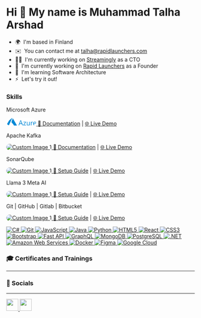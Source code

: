 Hi 🚴 My name is Muhammad Talha Arshad
======================================

* 🌍  I'm based in Finland
* ✉️  You can contact me at [talha@rapidlaunchers.com](mailto:talha@rapidlaunchers.com)
* 👨‍💻  I'm currently working on [Streamingly](http://streamingly.net/) as a CTO
* 🚀  I'm currently working on [Rapid Launchers](http://rapidlaunchers.com/) as a Founder
* 🧠  I'm learning Software Architecture
* ⚡  Let's try it out!

### Skills
Microsoft Azure
  <p>
    <a href="https://github.com/talha469" target="_blank" rel="noreferrer">
      <img src="https://github.com/talha469/talha469/blob/main/images.png?raw=true" alt="Custom Image 1" style="width: 80px; height: 20px; border-radius: 12px; object-fit: cover;" />
    </a>
    <a href="https://github.com/talha469/Documentation/tree/main/Azure" target="_blank" rel="noreferrer"> 📑 Documentation</a> | 
    <a href="https://github.com/talha469/Documentation/blob/main/Common/comingSoon.md" target="_blank" rel="noreferrer"> 🌐 Live Demo</a>

  </p>

  Apache Kafka
<p>
  <a href="https://github.com/talha469" target="_blank" rel="noreferrer">
    <img src="https://miro.medium.com/v2/resize:fit:1400/1*y-8NaBH83BMBjuzDj40SVw.jpeg" alt="Custom Image 1" style="width: 80px; height: 40px; border-radius: 12px; object-fit: cover;" />
  </a>
  <a href="https://github.com/your-repository/documentation-link" target="_blank" rel="noreferrer"> 📑 Documentation</a> | 
  <a href="https://github.com/your-repository/demo-link" target="_blank" rel="noreferrer"> 🌐 Live Demo</a>
</p>


SonarQube
<p>
  <a href="https://github.com/talha469" target="_blank" rel="noreferrer">
    <img src="https://lh3.googleusercontent.com/Gzn87UteQMOjYLVJd5MzPtve0lVx2UZEfzuWUqQQXorj0rpZmwNA41sho_idBjx8n47mWwvQCReX-ZyN1fyUYw" alt="Custom Image 1" style="width: 80px; height: 40px; border-radius: 12px; object-fit: cover;" />
  </a>
   <a href="https://github.com/talha469/Documentation/tree/main/SonarQube" target="_blank" rel="noreferrer"> 📑 Setup Guide</a> | 
  <a href="https://github.com/your-repository/demo-link" target="_blank" rel="noreferrer"> 🌐 Live Demo</a>
</p>

  Llama 3 Meta AI
<p>
  <a href="https://github.com/talha469" target="_blank" rel="noreferrer">
    <img src="https://ollama.com/public/blog/meta-ollama-llama3.png" alt="Custom Image 1" style="width: 80px; height: 40px; border-radius: 12px; object-fit: cover;" />
  </a>
   <a href="https://github.com/talha469/Documentation/tree/main/Llama3" target="_blank" rel="noreferrer"> 📑 Setup Guide</a> | 
  <a href="https://github.com/your-repository/demo-link" target="_blank" rel="noreferrer"> 🌐 Live Demo</a>
</p>

  Git | GitHub | Gitlab | Bitbucket
<p>
  <a href="https://github.com/talha469" target="_blank" rel="noreferrer">
    <img src="https://book.git-scm.com/images/logos/downloads/Git-Icon-1788C.png" alt="Custom Image 1" style="width: 80px; height: 40px; border-radius: 12px; object-fit: cover;" />
  </a>
   <a href="https://github.com/talha469/Documentation/tree/main/GitHub" target="_blank" rel="noreferrer"> 📑 Setup Guide</a> | 
  <a href="https://github.com/your-repository/demo-link" target="_blank" rel="noreferrer"> 🌐 Live Demo</a>
</p>

<a href="https://docs.microsoft.com/en-us/dotnet/csharp/" target="_blank" rel="noreferrer">
  <img src="https://raw.githubusercontent.com/danielcranney/readme-generator/main/public/icons/skills/csharp-colored.svg" width="36" height="36" alt="C#" />
</a>     
<a href="https://git-scm.com/" target="_blank" rel="noreferrer">
  <img src="https://raw.githubusercontent.com/danielcranney/readme-generator/main/public/icons/skills/git-colored.svg" width="36" height="36" alt="Git" />
</a>
<a href="https://developer.mozilla.org/en-US/docs/Web/JavaScript" target="_blank" rel="noreferrer">
  <img src="https://raw.githubusercontent.com/danielcranney/readme-generator/main/public/icons/skills/javascript-colored.svg" width="36" height="36" alt="JavaScript" />
</a>
<a href="https://www.oracle.com/java/" target="_blank" rel="noreferrer">
  <img src="https://raw.githubusercontent.com/danielcranney/readme-generator/main/public/icons/skills/java-colored.svg" width="36" height="36" alt="Java" />
</a>
<a href="https://www.python.org/" target="_blank" rel="noreferrer">
  <img src="https://raw.githubusercontent.com/danielcranney/readme-generator/main/public/icons/skills/python-colored.svg" width="36" height="36" alt="Python" />
</a>
<a href="https://developer.mozilla.org/en-US/docs/Glossary/HTML5" target="_blank" rel="noreferrer">
  <img src="https://raw.githubusercontent.com/danielcranney/readme-generator/main/public/icons/skills/html5-colored.svg" width="36" height="36" alt="HTML5" />
</a>
<a href="https://reactjs.org/" target="_blank" rel="noreferrer">
  <img src="https://raw.githubusercontent.com/danielcranney/readme-generator/main/public/icons/skills/react-colored.svg" width="36" height="36" alt="React" />
</a>
<a href="https://www.w3.org/TR/CSS/#css" target="_blank" rel="noreferrer">
  <img src="https://raw.githubusercontent.com/danielcranney/readme-generator/main/public/icons/skills/css3-colored.svg" width="36" height="36" alt="CSS3" />
</a>
<a href="https://jquery.com/" target="_blank" rel="noreferrer">
  <img src="https://raw.githubusercontent.com/danielcranney/readme-generator/main/public/icons/skills/bootstrap-colored.svg" width="36" height="36" alt="Bootstrap" />
</a>
<a href="https://fastapi.tiangolo.com/" target="_blank" rel="noreferrer">
  <img src="https://raw.githubusercontent.com/danielcranney/readme-generator/main/public/icons/skills/fastapi-colored.svg" width="36" height="36" alt="Fast API" />
</a>
<a href="https://graphql.org/" target="_blank" rel="noreferrer">
  <img src="https://raw.githubusercontent.com/danielcranney/readme-generator/main/public/icons/skills/graphql-colored.svg" width="36" height="36" alt="GraphQL" />
</a>
<a href="https://www.mongodb.com/" target="_blank" rel="noreferrer">
  <img src="https://raw.githubusercontent.com/danielcranney/readme-generator/main/public/icons/skills/mongodb-colored.svg" width="36" height="36" alt="MongoDB" />
</a>
<a href="https://www.postgresql.org/" target="_blank" rel="noreferrer">
  <img src="https://raw.githubusercontent.com/danielcranney/readme-generator/main/public/icons/skills/postgresql-colored.svg" width="36" height="36" alt="PostgreSQL" />
</a>
<a href="https://firebase.google.com/" target="_blank" rel="noreferrer">
  <img src="https://raw.githubusercontent.com/danielcranney/readme-generator/main/public/icons/skills/dot-net-colored.svg" width="36" height="36" alt=".NET" />
</a>
<a href="https://aws.amazon.com" target="_blank" rel="noreferrer">
  <img src="https://raw.githubusercontent.com/danielcranney/readme-generator/main/public/icons/skills/aws-colored.svg" width="36" height="36" alt="Amazon Web Services" />
</a>
<a href="https://www.docker.com/" target="_blank" rel="noreferrer">
  <img src="https://raw.githubusercontent.com/danielcranney/readme-generator/main/public/icons/skills/docker-colored.svg" width="36" height="36" alt="Docker" />
</a>
<a href="https://www.raspberrypi.org/" target="_blank" rel="noreferrer">
  <img src="https://raw.githubusercontent.com/danielcranney/readme-generator/main/public/icons/skills/figma-colored.svg" width="36" height="36" alt="Figma" />
</a>
<a href="https://cloud.google.com/" target="_blank" rel="noreferrer">
  <img src="https://raw.githubusercontent.com/danielcranney/readme-generator/main/public/icons/skills/googlecloud-colored.svg" width="36" height="36" alt="Google Cloud" />
</a>
</p>

### 🎓 Certificates and Trainings
---



### 🤝 Socials
---

<p align="left"> <a href="https://www.linkedin.com/in/muhammad-talha-arshad-973b7a165/" target="_blank" rel="noreferrer"> <picture> <source media="(prefers-color-scheme: dark)" srcset="https://raw.githubusercontent.com/danielcranney/readme-generator/main/public/icons/socials/linkedin-dark.svg" /> <source media="(prefers-color-scheme: light)" srcset="https://raw.githubusercontent.com/danielcranney/readme-generator/main/public/icons/socials/linkedin.svg" /> <img src="https://raw.githubusercontent.com/danielcranney/readme-generator/main/public/icons/socials/linkedin.svg" width="32" height="32" /> </picture> </a> <a href="http://www.medium.com/@talhaarshad469" target="_blank" rel="noreferrer"> <picture> <source media="(prefers-color-scheme: dark)" srcset="https://raw.githubusercontent.com/danielcranney/readme-generator/main/public/icons/socials/medium-dark.svg" /> <source media="(prefers-color-scheme: light)" srcset="https://raw.githubusercontent.com/danielcranney/readme-generator/main/public/icons/socials/medium.svg" /> <img src="https://raw.githubusercontent.com/danielcranney/readme-generator/main/public/icons/socials/medium.svg" width="32" height="32" /> </picture> </a></p>
